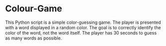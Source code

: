 # Colour-Game
This Python script is a simple color-guessing game. The player is presented with a word displayed in a random color. The goal is to correctly identify the color of the word, not the word itself. The player has 30 seconds to guess as many words as possible.
